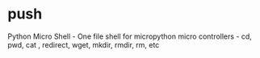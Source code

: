 # push
Python Micro Shell - One file shell for micropython micro controllers - cd, pwd, cat , redirect, wget, mkdir, rmdir, rm, etc
